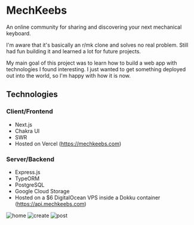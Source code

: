 # MechKeebs

An online community for sharing and discovering your next mechanical keyboard.

I'm aware that it's basically an r/mk clone and solves no real problem. Still had fun building it and learned a lot for future projects.

My main goal of this project was to learn how to build a web app with technologies I found interesting. I just wanted to get something deployed out into the world, so I'm happy with how it is now.

## Technologies
### Client/Frontend
- Next.js
- Chakra UI
- SWR
- Hosted on Vercel (https://mechkeebs.com)

### Server/Backend
- Express.js
- TypeORM
- PostgreSQL
- Google Cloud Storage
- Hosted on a $6 DigitalOcean VPS inside a Dokku container (https://api.mechkeebs.com)

![home](https://user-images.githubusercontent.com/76453314/178122720-086e190d-5d84-4e12-b970-f6d37ec775aa.png)
![create](https://user-images.githubusercontent.com/76453314/178122737-fd3406c9-caae-4f9f-843e-c18ff6516261.png)
![post](https://user-images.githubusercontent.com/76453314/178122742-c980baae-670d-4da8-88ac-67c6580bb30d.png)

